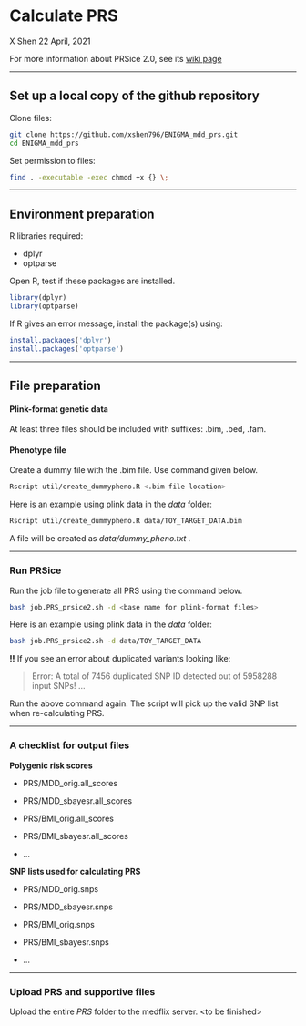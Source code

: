Calculate PRS
================
X Shen
22 April, 2021

For more information about PRSice 2.0, see its [wiki
page](http://prsice.info/)

-----

## Set up a local copy of the github repository

Clone files:

``` bash
git clone https://github.com/xshen796/ENIGMA_mdd_prs.git
cd ENIGMA_mdd_prs
```

Set permission to files:

``` bash
find . -executable -exec chmod +x {} \;
```

-----

## Environment preparation

R libraries required:

  - dplyr
  - optparse

Open R, test if these packages are installed.

``` r
library(dplyr)
library(optparse)
```

If R gives an error message, install the package(s) using:

``` r
install.packages('dplyr')
install.packages('optparse')
```

-----

## File preparation

#### Plink-format genetic data

At least three files should be included with suffixes: .bim, .bed, .fam.

#### Phenotype file

Create a dummy file with the .bim file. Use command given below.

``` bash
Rscript util/create_dummypheno.R <.bim file location>
```

Here is an example using plink data in the *data* folder:

``` bash
Rscript util/create_dummypheno.R data/TOY_TARGET_DATA.bim
```

A file will be created as *data/dummy\_pheno.txt .*

-----

### Run PRSice

Run the job file to generate all PRS using the command below.

``` bash
bash job.PRS_prsice2.sh -d <base name for plink-format files>
```

Here is an example using plink data in the *data* folder:

``` bash
bash job.PRS_prsice2.sh -d data/TOY_TARGET_DATA
```

**\!\!** If you see an error about duplicated variants looking like:

> Error: A total of 7456 duplicated SNP ID detected out of 5958288 input
> SNPs\! …

Run the above command again. The script will pick up the valid SNP list
when re-calculating PRS.

-----

### A checklist for output files

**Polygenic risk scores**

  - PRS/MDD\_orig.all\_scores

  - PRS/MDD\_sbayesr.all\_scores

  - PRS/BMI\_orig.all\_scores

  - PRS/BMI\_sbayesr.all\_scores

  - …

**SNP lists used for calculating PRS**

  - PRS/MDD\_orig.snps

  - PRS/MDD\_sbayesr.snps

  - PRS/BMI\_orig.snps

  - PRS/BMI\_sbayesr.snps

  - …

-----

### Upload PRS and supportive files

Upload the entire *PRS* folder to the medflix server. \<to be finished\>
